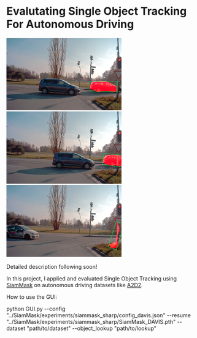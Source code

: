 # Evalutating Single Object Tracking For Autonomous Driving

<img src="tracker_jumps.png" width="300" /> <img src="tracker_jumps2.png" width="300" /> <img src="tracker_jumps3.png" width="300" />

Detailed description following soon!

In this project, I applied and evaluated Single Object Tracking using [SiamMask](https://github.com/foolwood/SiamMask) on autonomous driving datasets like [A2D2](https://www.a2d2.audi/a2d2/en.html).


How to use the GUI: 

python GUI.py --config "../SiamMask/experiments/siammask_sharp/config_davis.json" --resume "../SiamMask/experiments/siammask_sharp/SiamMask_DAVIS.pth" --dataset "path/to/dataset" --object_lookup "path/to/lookup"
